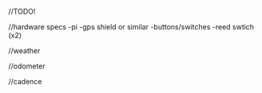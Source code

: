 //TODO!

//hardware specs
 -pi
 -gps shield or similar
 -buttons/switches
 -reed swtich (x2)

//weather

//odometer

//cadence


